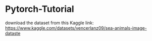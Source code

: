 # Pytorch-Tutorial
download the dataset from this Kaggle link: https://www.kaggle.com/datasets/vencerlanz09/sea-animals-image-dataste
